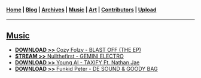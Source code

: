 <head>
  <!-- Favicon -->
  <link rel="shortcut icon" href="../favicon.ico">
  <!-- Global site tag (gtag.js) - Google Analytics -->
  <script async src="https://www.googletagmanager.com/gtag/js?id=UA-129370470-1"></script>
  <script>
    window.dataLayer = window.dataLayer || [];
    function gtag(){dataLayer.push(arguments);}
    gtag('js', new Date());

    gtag('config', 'UA-129370470-1');
  </script>
</head>

<!-- Main Links -->
#### [Home](../README.md) | [Blog](../blog/main.md) | [Archives](../archives.md) | [Music](./main.md) | [Art](../art/main.md) | [Contributors](../contributors.md) | [Upload](../upload.md)

- - -

## <span style="text-decoration: underline">Music</span>

* [**DOWNLOAD >>** Cozy Folzy - BLAST OFF (THE EP)](./cozy-folzy_blast-off_(the-EP)/view.md)  
* [**STREAM >>** Nullthefirst - GEMINI ELECTRO](./nullthefirst_gemini-electro/view.md)  
* [**DOWNLOAD >>** Young AI - TAXIFY Ft. Nathan Jae](./young-ai_taxify_nathan-jae/view.md)  
* [**DOWNLOAD >>** Funkid Peter - DE SOUND & GOODY BAG ](./funkid-peter_de-sound-N-goody-bag/view.md)  
